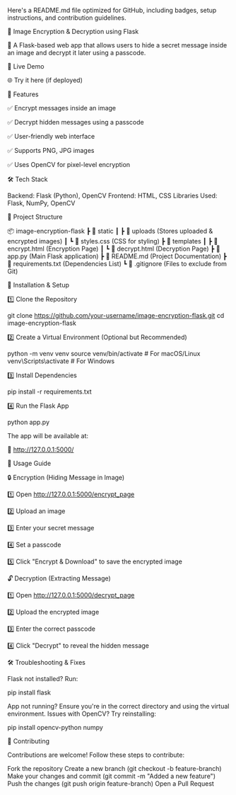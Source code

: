 Here's a README.md file optimized for GitHub, including badges, setup instructions, and contribution guidelines.



🔐 Image Encryption & Decryption using Flask











🔹 A Flask-based web app that allows users to hide a secret message inside an image and decrypt it later using a passcode.



🚀 Live Demo


🌐 Try it here (if deployed)



📌 Features


✅ Encrypt messages inside an image

✅ Decrypt hidden messages using a passcode

✅ User-friendly web interface

✅ Supports PNG, JPG images

✅ Uses OpenCV for pixel-level encryption



🛠 Tech Stack


Backend: Flask (Python), OpenCV
Frontend: HTML, CSS
Libraries Used: Flask, NumPy, OpenCV



📂 Project Structure


📦 image-encryption-flask
 ┣ 📂 static
 ┃ ┣ 📂 uploads (Stores uploaded & encrypted images)
 ┃ ┗ 📜 styles.css (CSS for styling)
 ┣ 📂 templates
 ┃ ┣ 📜 encrypt.html (Encryption Page)
 ┃ ┗ 📜 decrypt.html (Decryption Page)
 ┣ 📜 app.py (Main Flask application)
 ┣ 📜 README.md (Project Documentation)
 ┣ 📜 requirements.txt (Dependencies List)
 ┗ 📜 .gitignore (Files to exclude from Git)




🚀 Installation & Setup


1️⃣ Clone the Repository


git clone https://github.com/your-username/image-encryption-flask.git
cd image-encryption-flask



2️⃣ Create a Virtual Environment (Optional but Recommended)


python -m venv venv
source venv/bin/activate  # For macOS/Linux
venv\Scripts\activate  # For Windows



3️⃣ Install Dependencies


pip install -r requirements.txt



4️⃣ Run the Flask App


python app.py



The app will be available at:

📌 http://127.0.0.1:5000/



🎯 Usage Guide


🔒 Encryption (Hiding Message in Image)


1️⃣ Open http://127.0.0.1:5000/encrypt_page

2️⃣ Upload an image

3️⃣ Enter your secret message

4️⃣ Set a passcode

5️⃣ Click "Encrypt & Download" to save the encrypted image


🔓 Decryption (Extracting Message)


1️⃣ Open http://127.0.0.1:5000/decrypt_page

2️⃣ Upload the encrypted image

3️⃣ Enter the correct passcode

4️⃣ Click "Decrypt" to reveal the hidden message



🛠 Troubleshooting & Fixes


Flask not installed? Run:

pip install flask



App not running? Ensure you're in the correct directory and using the virtual environment.
Issues with OpenCV? Try reinstalling:

pip install opencv-python numpy






🌟 Contributing


Contributions are welcome! Follow these steps to contribute:


Fork the repository
Create a new branch (git checkout -b feature-branch)
Make your changes and commit (git commit -m "Added a new feature")
Push the changes (git push origin feature-branch)
Open a Pull Request










